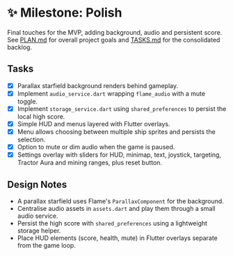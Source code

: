 # ✨ Milestone: Polish

Final touches for the MVP, adding background, audio and persistent score.
See [PLAN.md](PLAN.md) for overall project goals and
[TASKS.md](TASKS.md) for the consolidated backlog.

## Tasks

- [x] Parallax starfield background renders behind gameplay.
- [x] Implement `audio_service.dart` wrapping `flame_audio` with a
      mute toggle.
- [x] Implement `storage_service.dart` using `shared_preferences`
      to persist the local high score.
- [x] Simple HUD and menus layered with Flutter overlays.
- [x] Menu allows choosing between multiple ship sprites and persists the selection.
- [x] Option to mute or dim audio when the game is paused.
- [x] Settings overlay with sliders for HUD, minimap, text, joystick, targeting,
      Tractor Aura and mining ranges, plus reset button.

## Design Notes

- A parallax starfield uses Flame's `ParallaxComponent` for the background.
- Centralise audio assets in `assets.dart` and play them through a small
  audio service.
- Persist the high score with `shared_preferences` using a lightweight storage
  helper.
- Place HUD elements (score, health, mute) in Flutter overlays separate from
  the game loop.
